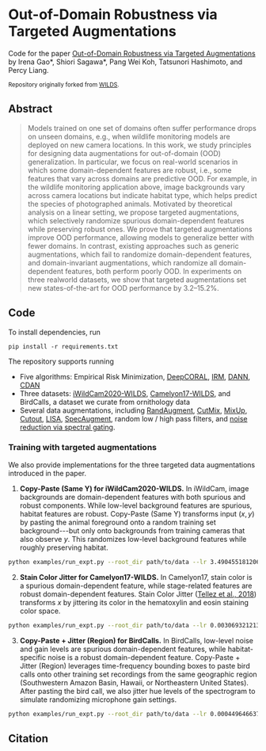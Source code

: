 # Out-of-Domain Robustness via Targeted Augmentations
Code for the paper [Out-of-Domain Robustness via Targeted Augmentations]() by Irena Gao*, Shiori Sagawa*, Pang Wei Koh, Tatsunori Hashimoto, and Percy Liang.

<small>Repository originally forked from [WILDS](https://github.com/p-lambda/wilds).</small>

## Abstract

> Models trained on one set of domains often suffer performance drops on unseen domains, e.g., when wildlife monitoring models are deployed on new camera locations. In this work, we study principles for designing data augmentations for out-of-domain (OOD) generalization. In particular, we focus on real-world scenarios in which some domain-dependent features are robust, i.e., some features that vary across domains are predictive OOD. For example, in the wildlife monitoring application above, image backgrounds vary across  camera locations but indicate habitat type, which helps predict the species of photographed animals. Motivated by theoretical analysis on a linear setting, we propose targeted augmentations, which selectively randomize spurious domain-dependent features while preserving robust ones. We prove that targeted augmentations improve OOD performance, allowing models to generalize better with fewer domains. In contrast, existing approaches such as generic augmentations, which fail to randomize domain-dependent features, and domain-invariant augmentations, which randomize all domain-dependent features, both perform poorly OOD. In experiments on three realworld datasets, we show that targeted augmentations set new states-of-the-art for OOD performance by 3.2–15.2%.

## Code
To install dependencies, run 
```
pip install -r requirements.txt
```

The repository supports running

* Five algorithms: Empirical Risk Minimization, [DeepCORAL](https://arxiv.org/abs/1607.01719), [IRM](https://arxiv.org/abs/1907.02893), [DANN](https://arxiv.org/abs/1505.07818), [CDAN](https://arxiv.org/abs/1705.10667)
* Three datasets: [iWildCam2020-WILDS](https://wilds.stanford.edu/datasets/#iwildcam), [Camelyon17-WILDS](https://wilds.stanford.edu/datasets/#camelyon17), and BirdCalls, a dataset we curate from ornithology data
* Several data augmentations, including [RandAugment](https://arxiv.org/abs/1909.13719), [CutMix](https://arxiv.org/abs/1905.04899), [MixUp](https://arxiv.org/abs/1710.09412), [Cutout](https://arxiv.org/abs/1708.04552), [LISA](https://arxiv.org/abs/2201.00299), [SpecAugment](https://arxiv.org/abs/1904.08779), random low / high pass filters, and [noise reduction via spectral gating](https://github.com/timsainb/noisereduce).

### Training with targeted augmentations

We also provide implementations for the three targeted data augmentations introduced in the paper.

1. **Copy-Paste (Same Y) for iWildCam2020-WILDS.** In iWildCam, image backgrounds are domain-dependent features with both spurious and robust components. While low-level background features are spurious, habitat features are robust. Copy-Paste (Same Y) transforms input $(x, y)$ by pasting the animal foreground onto a random training set background---but only onto backgrounds from training cameras that also observe $y$. This randomizes low-level background features while roughly preserving habitat.

```bash
python examples/run_expt.py --root_dir path/to/data --lr 3.490455181206744e-05 --transform_p 0.5682688104816859 --train_additional_transforms copypaste_same_y --algorithm ERM --dataset iwildcam --download
```

2. **Stain Color Jitter for Camelyon17-WILDS.** In Camelyon17, stain color is a spurious domain-dependent feature, while stage-related features are robust domain-dependent features. Stain Color Jitter ([Tellez et al., 2018](https://pubmed.ncbi.nlm.nih.gov/29994086/)) transforms $x$ by jittering its color in the hematoxylin and eosin staining color space.

```bash
python examples/run_expt.py --root_dir path/to/data --lr 0.0030693212138627936 --transform_p 0.5682688104816859 --train_additional_transforms camelyon_color --transform_kwargs sigma=0.1 --algorithm ERM --dataset camelyon17 --download
```

3. **Copy-Paste + Jitter (Region) for BirdCalls.** In BirdCalls, low-level noise and gain levels are spurious domain-dependent features, while habitat-specific noise is a robust domain-dependent feature. Copy-Paste + Jitter (Region) leverages time-frequency bounding boxes to paste bird calls onto other training set recordings from the same geographic region (Southwestern Amazon Basin, Hawaii, or Northeastern United States). After pasting the bird call, we also jitter hue levels of the spectrogram to simulate randomizing microphone gain settings.

```bash
python examples/run_expt.py --root_dir path/to/data --lr 0.00044964663762800047 --transform_p 0.5983713912982213 --train_additional_transforms copypaste_same_region --algorithm ERM --dataset birdcalls --download
```

## Citation
